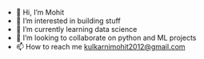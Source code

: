 - 👋 Hi, I’m Mohit
- 👀 I’m interested in building stuff
- 🌱 I’m currently learning data science
- 💞️ I’m looking to collaborate on python and ML projects
- 📫 How to reach me kulkarnimohit2012@gmail.com

<!---
MohitK1996/MohitK1996 is a ✨ special ✨ repository because its `README.md` (this file) appears on your GitHub profile.
You can click the Preview link to take a look at your changes.
--->
